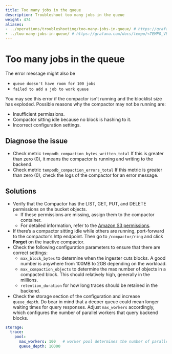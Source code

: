 ```yaml
---
title: Too many jobs in the queue
description: Troubleshoot too many jobs in the queue
weight: 474
aliases:
- ../operations/troubleshooting/too-many-jobs-in-queue/ # https://grafana.com/docs/tempo/<TEMPO_VERSION>/operations/troubleshooting/too-many-jobs-in-queue/
- ../too-many-jobs-in-queue/ # https://grafana.com/docs/tempo/<TEMPO_VERSION>/troubleshooting/too-many-jobs-in-queue/
---
```


# Too many jobs in the queue

The error message might also be
- `queue doesn't have room for 100 jobs`
- `failed to add a job to work queue`

You may see this error if the compactor isn’t running and the blocklist size has exploded.
Possible reasons why the compactor may not be running are:

- Insufficient permissions.
- Compactor sitting idle because no block is hashing to it.
- Incorrect configuration settings.

## Diagnose the issue

- Check metric `tempodb_compaction_bytes_written_total`
If this is greater than zero (0), it means the compactor is running and writing to the backend.
- Check metric `tempodb_compaction_errors_total`
If this metric is greater than zero (0), check the logs of the compactor for an error message.

## Solutions

- Verify that the Compactor has the LIST, GET, PUT, and DELETE permissions on the bucket objects.
  - If these permissions are missing, assign them to the compactor container.
  - For detailed information, refer to the [Amazon S3 permissions](https://grafana.com/docs/tempo/<TEMPO_VERSION>/configuration/hosted-storage/s3/#permissions).
- If there’s a compactor sitting idle while others are running, port-forward to the compactor’s http endpoint. Then go to `/compactor/ring` and click **Forget** on the inactive compactor.
- Check the following configuration parameters to ensure that there are correct settings:
  - `max_block_bytes` to determine when the ingester cuts blocks. A good number is anywhere from 100MB to 2GB depending on the workload.
  - `max_compaction_objects` to determine the max number of objects in a compacted block. This should relatively high, generally in the millions.
  - `retention_duration` for how long traces should be retained in the backend.
- Check the storage section of the configuration and increase `queue_depth`. Do bear in mind that a deeper queue could mean longer
  waiting times for query responses. Adjust `max_workers` accordingly, which configures the number of parallel workers
  that query backend blocks.

```yaml
storage:
  trace:
    pool:
      max_workers: 100   # worker pool determines the number of parallel requests to the object store backend
      queue_depth: 10000
```
